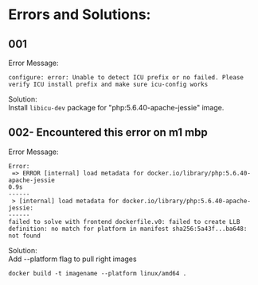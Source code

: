 # Errors and Solutions:

## 001
Error Message:
```
configure: error: Unable to detect ICU prefix or no failed. Please verify ICU install prefix and make sure icu-config works
```
Solution:  
Install ```libicu-dev``` package for "php:5.6.40-apache-jessie" image.

## 002- Encountered this error on m1 mbp
Error Message:
```
Error:
 => ERROR [internal] load metadata for docker.io/library/php:5.6.40-apache-jessie                                                                                                                                                  0.9s
------
 > [internal] load metadata for docker.io/library/php:5.6.40-apache-jessie:
------
failed to solve with frontend dockerfile.v0: failed to create LLB definition: no match for platform in manifest sha256:5a43f...ba648: not found
```

Solution:  
Add --platform flag to pull right images
```
docker build -t imagename --platform linux/amd64 .
```